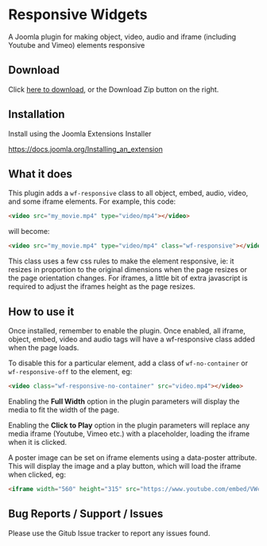 # Responsive Widgets
A Joomla plugin for making object, video, audio and iframe (including Youtube and Vimeo) elements responsive

## Download
Click [here to download](https://github.com/widgetfactory/wf_responsive_widgets/archive/master.zip), or the Download Zip button on the right.

## Installation
Install using the Joomla Extensions Installer

https://docs.joomla.org/Installing_an_extension

## What it does
This plugin adds a `wf-responsive` class to all object, embed, audio, video, and some iframe elements. For example, this code:

```html 
<video src="my_movie.mp4" type="video/mp4"></video>
```

will become:

```html
<video src="my_movie.mp4" type="video/mp4" class="wf-responsive"></video>
```

This class uses a few css rules to make the element responsive, ie: it resizes in proportion to the original dimensions when the page resizes or the page orientation changes. For iframes, a little bit of extra javascript is required to adjust the iframes height as the page resizes.

## How to use it
Once installed, remember to enable the plugin. Once enabled, all iframe, object, embed, video and audio tags will have a wf-responsive class added when the page loads.

To disable this for a particular element, add a class of `wf-no-container` or `wf-responsive-off` to the element, eg: 
```html
<video class="wf-responsive-no-container" src="video.mp4"></video>
```

Enabling the **Full Width** option in the plugin parameters will display the media to fit the width of the page.

Enabling the **Click to Play** option  in the plugin parameters will replace any media iframe (Youtube, Vimeo etc.) with a placeholder, loading the iframe when it is clicked.

A poster image can be set on iframe elements using a data-poster attribute. This will display the image and a play button, which will load the iframe when clicked, eg:
```html
<iframe width="560" height="315" src="https://www.youtube.com/embed/VWcG8mpc208" data-poster="images/joomla.jpg" frameborder="0"></iframe>
```

## Bug Reports / Support / Issues
Please use the Gitub Issue tracker to report any issues found.